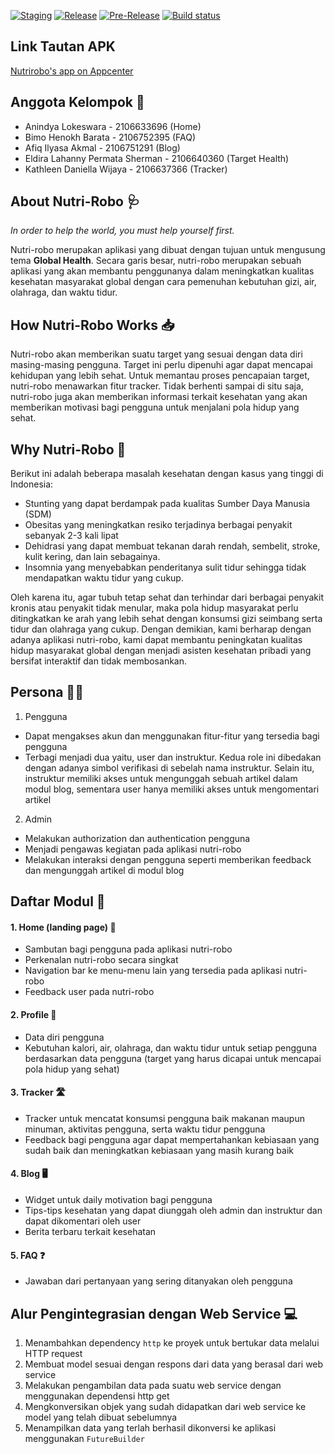 [![Staging](https://github.com/afiqilyasakmal/nutri-robo-mobile/actions/workflows/staging.yml/badge.svg)](https://github.com/afiqilyasakmal/nutri-robo-mobile/actions/workflows/staging.yml) [![Release](https://github.com/afiqilyasakmal/nutri-robo-mobile/actions/workflows/release.yml/badge.svg)](https://github.com/afiqilyasakmal/nutri-robo-mobile/actions/workflows/release.yml) [![Pre-Release](https://github.com/afiqilyasakmal/nutri-robo-mobile/actions/workflows/pre-release.yml/badge.svg)](https://github.com/afiqilyasakmal/nutri-robo-mobile/actions/workflows/pre-release.yml) [![Build status](https://build.appcenter.ms/v0.1/apps/0c325bf0-89ef-4044-a0b9-3249217f0574/branches/main/badge)](https://appcenter.ms)
## Link Tautan APK
[Nutrirobo's app on Appcenter](install.appcenter.ms/orgs/a08-nutri-robo/apps/nutri-robo/distribution_groups/public)
## Anggota Kelompok 👥 
- Anindya Lokeswara - 2106633696 (Home) <br>
- Bimo Henokh Barata - 2106752395 (FAQ) <br>
- Afiq Ilyasa Akmal - 2106751291 (Blog) <br>
- Eldira Lahanny Permata Sherman - 2106640360 (Target Health) <br>
- Kathleen Daniella Wijaya - 2106637366 (Tracker) <br>

## About Nutri-Robo 🩺
*In order to help the world, you must help yourself first.* <br>

Nutri-robo merupakan aplikasi yang dibuat dengan tujuan untuk mengusung tema **Global Health**. Secara garis besar, nutri-robo merupakan sebuah aplikasi yang akan membantu penggunanya dalam meningkatkan kualitas kesehatan masyarakat global dengan cara pemenuhan kebutuhan gizi, air, olahraga, dan waktu tidur.<br>

## How Nutri-Robo Works 📥
Nutri-robo akan memberikan suatu target yang sesuai dengan data diri masing-masing pengguna. Target ini perlu dipenuhi agar dapat mencapai kehidupan yang lebih sehat. Untuk memantau proses pencapaian target, nutri-robo menawarkan fitur tracker. Tidak berhenti sampai di situ saja, nutri-robo juga akan memberikan informasi terkait kesehatan yang akan memberikan motivasi bagi pengguna untuk menjalani pola hidup yang sehat.<br>

## Why Nutri-Robo 📝
Berikut ini adalah beberapa masalah kesehatan dengan kasus yang tinggi di Indonesia: <br>
- Stunting yang dapat berdampak pada kualitas Sumber Daya Manusia (SDM) <br>
- Obesitas yang meningkatkan resiko terjadinya berbagai penyakit sebanyak 2-3 kali lipat <br>
- Dehidrasi yang dapat membuat tekanan darah rendah, sembelit, stroke, kulit kering, dan lain sebagainya. <br>
- Insomnia yang menyebabkan penderitanya sulit tidur sehingga tidak mendapatkan waktu tidur yang cukup. <br>

Oleh karena itu, agar tubuh tetap sehat dan terhindar dari berbagai penyakit kronis atau penyakit tidak menular, maka pola hidup masyarakat perlu ditingkatkan ke arah yang lebih sehat dengan konsumsi gizi seimbang serta tidur dan olahraga yang cukup. Dengan demikian, kami berharap dengan adanya aplikasi nutri-robo, kami dapat membantu peningkatan kualitas hidup masyarakat global dengan menjadi asisten kesehatan pribadi yang bersifat interaktif dan tidak membosankan. <br>

## Persona 🧑‍💻
1. Pengguna <br>
- Dapat mengakses akun dan menggunakan fitur-fitur yang tersedia bagi pengguna <br>
- Terbagi menjadi dua yaitu, user dan instruktur. Kedua role ini dibedakan dengan adanya simbol verifikasi di sebelah nama instruktur. Selain itu, instruktur memiliki akses untuk mengunggah sebuah artikel dalam modul blog, sementara user hanya memiliki akses untuk mengomentari artikel <br>

2. Admin <br>
- Melakukan authorization dan authentication pengguna <br>
- Menjadi pengawas kegiatan pada aplikasi nutri-robo <br>
- Melakukan interaksi dengan pengguna seperti memberikan feedback dan mengunggah artikel di modul blog <br>

## Daftar Modul 📲
#### 1. Home (landing page) 👋
- Sambutan bagi pengguna pada aplikasi nutri-robo <br>
- Perkenalan nutri-robo secara singkat <br>
- Navigation bar ke menu-menu lain yang tersedia pada aplikasi nutri-robo <br>
- Feedback user pada nutri-robo <br>

#### 2. Profile 👤
- Data diri pengguna <br>
- Kebutuhan kalori, air, olahraga, dan waktu tidur untuk setiap pengguna berdasarkan data pengguna (target yang harus dicapai untuk mencapai pola hidup yang sehat) <br>

#### 3. Tracker 🛣️
- Tracker untuk mencatat konsumsi pengguna baik makanan maupun minuman, aktivitas pengguna, serta waktu tidur pengguna <br>
- Feedback bagi pengguna agar dapat mempertahankan kebiasaan yang sudah baik dan meningkatkan kebiasaan yang masih kurang baik <br>

#### 4. Blog 🖥️
- Widget untuk daily motivation bagi pengguna <br>
- Tips-tips kesehatan yang dapat diunggah oleh admin dan instruktur dan dapat dikomentari oleh user <br>
- Berita terbaru terkait kesehatan <br>

#### 5. FAQ ❓
- Jawaban dari pertanyaan yang sering ditanyakan oleh pengguna <br>

## Alur Pengintegrasian dengan Web Service 💻
1. Menambahkan dependency `http` ke proyek untuk bertukar data melalui HTTP request <br>
2. Membuat model sesuai dengan respons dari data yang berasal dari web service <br>
3. Melakukan pengambilan data pada suatu web service dengan menggunakan dependensi http get <br>
4. Mengkonversikan objek yang sudah didapatkan dari web service ke model yang telah dibuat sebelumnya <br>
5. Menampilkan data yang terlah berhasil dikonversi ke aplikasi menggunakan `FutureBuilder` <br>
